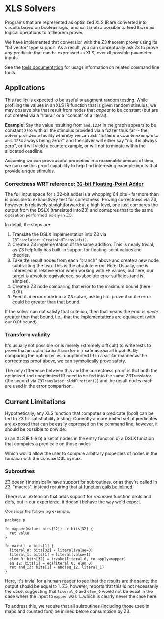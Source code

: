 # XLS Solvers

Programs that are represented as optimized XLS IR are converted into circuits
based on boolean logic, and so it is also possible to feed those as logical
operations to a theorem prover.

We have implemented that conversion with the Z3 theorem prover using its "bit
vector" type support. As a result, you can conceptually ask Z3 to prove any
predicate that can be expressed as XLS, over all possible parameter inputs.

See the [tools documentation](https://github.com/google/xls/tree/main/xls/g3doc/tools.md)
for usage information on related command line tools.

## Applications

This facility is expected to be useful to augment random testing. While
profiling the values in an XLS IR function that is given random stimulus, we may
observe bits that result from nodes that *appear* to be constant (but are not
created via a "literal" or a "concat" of a literal).

**Example:** Say the value resulting from `and.1234` in the graph appears to be
constant zero with all the stimulus provided via a fuzzer thus far -- the solver
provides a facility whereby we can ask "is there a counterexample to `and.1234`
always being zero?" and the solver will either say "no, it is always zero", or
it will yield a counterexample, or will not terminate within the allocated
deadline.

Assuming we can prove useful properties in a reasonable amount of time, we can
use this proof capability to help find interesting example inputs that provide
unique stimulus.

### Correctness WRT reference: [32-bit Floating-Point Adder](https://github.com/google/xls/tree/main/xls/modules/fpadd_2x32.x)

The full input space for a 32-bit adder is a whopping 64 bits - far more than is
possible to exhaustively test for correctness. Proving correctness via Z3,
however, is relatively straightforward: at a high level, one just compares the
output from the DSLX (translated into Z3) and comapres that to the same
operation performed solely in Z3.

In detail, the steps are:

1.  Translate the DSLX implementation into Z3 via
    `Z3Translator::CreateAndTranslate()`.
1.  Create a Z3 implementation of the same addition. This is nearly trivial, as
    Z3 helpfully has built-in support for floating-point values and theories.
1.  Take the result nodes from each "branch" above and create a new node
    subtracting the two. This is the absolute error. Note: Usually, one is
    interested in relative error when working with FP values, but here, our
    target is absolute equivalence, so absolute error sufficies (and is
    simpler).
1.  Create a Z3 node comparing that error to the maximum bound (here 0.0f).
1.  Feed that error node into a Z3 solver, asking it to prove that the error
    could be greater than that bound.

If the solver can not satisfy that criterion, then that means the error is
_never_ greater than that bound, i.e., that the implementations are equivalent
(with our 0.0f bound).

### Transform validity

It's usually not possible (or is merely extremely difficult) to write tests to
prove that an optimization/transform is safe across all input IR. By comparing
the optimized vs. unoptimized IR in a similar manner as the correctness proof
above, we can symbolically prove safety.

The only difference between this and the correctness proof is that both the
optimized and unoptimized IR need to be fed into the same Z3Translator (the
second via `Z3Translator::AddFunction()`) and the result nodes each are used in
the error comparison.

## Current Limitations

Hypothetically, any XLS function that computes a predicate (bool) can be fed to
Z3 for satisfiability testing. Currently a more limited set of predicates are
exposed that can be easily expressed on the command line; however, it should be
possible to provide:

a) an XLS IR file b) a set of nodes in the entry function c) a DSLX function
that computes a predicate on those nodes

Which would allow the user to compute arbitrary properties of nodes in the
function with the concise DSL syntax.

### Subroutines

Z3 doesn't intrinsically have support for subroutines, or as they're called in
Z3, "macros", instead requiring that
[all function calls be inlined](https://stackoverflow.com/questions/7740556/equivalent-of-define-fun-in-z3-api).

There is an extension that adds support for _recursive_ function decls and defs,
but in our experience, it doesn't behave the way we'd expect.

Consider the following example:

```
package p

fn mapper(value: bits[32]) -> bits[32] {
  ret value
}

fn main() -> bits[1] {
  literal_0: bits[32] = literal(value=0)
  literal_1: bits[1] = literal(value=1)
  elem_0: bits[32] = invoke(literal_0, to_apply=mapper)
  eq_12: bits[1] = eq(literal_0, elem_0)
  ret and_13: bits[1] = and(eq_12, literal_1)
}
```

Here, it's trivial for a human reader to see that the results are the same; the
output should be equal to 1. Z3, however, reports that this is not necessarily
the case, suggesting that `literal_0` and `elem_0` would not be equal in the
case where the input to `mapper` was 1...which is clearly never the case here.

To address this, we require that all subroutines (including those used in maps
and counted fors) be inlined before consumption by Z3.
